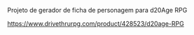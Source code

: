Projeto de gerador de ficha de personagem para d20Age RPG

https://www.drivethrurpg.com/product/428523/d20age-RPG